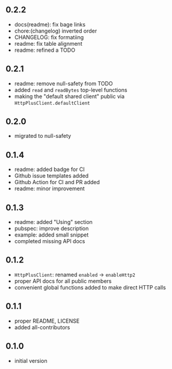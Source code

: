 ## 0.2.2

- docs(readme): fix bage links
- chore:(changelog) inverted order
- CHANGELOG: fix formatiing
- readme: fix table alignment
- readme: refined a TODO

## 0.2.1

- readme: remove null-safety from TODO
- added `read` and `readBytes` top-level functions
- making the "default shared client" public via `HttpPlusClient.defaultClient`

## 0.2.0

- migrated to null-safety

## 0.1.4

- readme: added badge for CI
- Github issue templates added
- Github Action for CI and PR added
- readme: minor improvement

## 0.1.3

- readme: added "Using" section
- pubspec: improve description
- example: added small snippet
- completed missing API docs

## 0.1.2

- `HttpPlusClient`: renamed `enabled` -> `enableHttp2`
- proper API docs for all public members
- convenient global functions added to make direct HTTP calls

## 0.1.1

- proper README, LICENSE
- added all-contributors

## 0.1.0

- initial version
